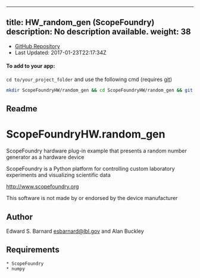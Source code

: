 
---
title: HW_random_gen (ScopeFoundry)
description: No description available.
weight: 38
---
- [GitHub Repository](https://github.com/ScopeFoundry/HW_random_gen)
- Last Updated: 2017-01-23T22:17:34Z


#### To add to your app:

`cd to/your_project_folder` and use the following cmd (requires [git](/docs/100_development/20_git/))

```bash
mkdir ScopeFoundryHW/random_gen && cd ScopeFoundryHW/random_gen && git init --initial-branch=master && git remote add upstream_ScopeFoundry https://github.com/ScopeFoundry/HW_random_gen && git pull upstream_ScopeFoundry master && cd ../..
```

## Readme
ScopeFoundryHW.random_gen
===========================

ScopeFoundry hardware plug-in example that presents a random number
generator as a hardware device

ScopeFoundry is a Python platform for controlling custom laboratory 
experiments and visualizing scientific data

<http://www.scopefoundry.org>

This software is not made by or endorsed by the device manufacturer


Author
----------

Edward S. Barnard <esbarnard@lbl.gov> and Alan Buckley


Requirements
------------

	* ScopeFoundry
	* numpy
